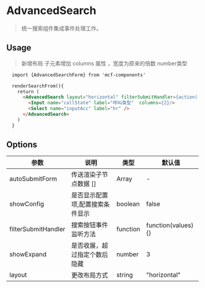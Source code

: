 # AdvancedSearch
> 统一搜索组件集成事件处理工作。

## Usage
> 新增布局 子元素增加 columns 属性 ，宽度为原来的倍数 number类型
>
```html
  import {AdvancedSearchForm} from 'mcf-components'

  renderSearchFrom(){
    return (
      <AdvancedSearch layout="horizontal" filterSubmitHandler={action('button-click')}>
        <Input name="callState" label="呼叫类型"  columns={2}/>
        <Select name="inputAcc" label="hr" />
      </AdvancedSearch>
    )
  }
```


## Options

| 参数 | 说明 | 类型 | 默认值 |
| - | - | - | - |
| autoSubmitForm | 传送渲染子节点数据 [] | Array  | -  |
| showConfig | 是否显示配置项,配置搜索条件显示 | boolean | false |
| filterSubmitHandler | 搜索按钮事件监听方法  | function  | function(values) {} |
| showExpand | 是否收展，超过指定个数后隐藏  | number  | 3 |
| layout | 更改布局方式 | string | "horizontal" |
